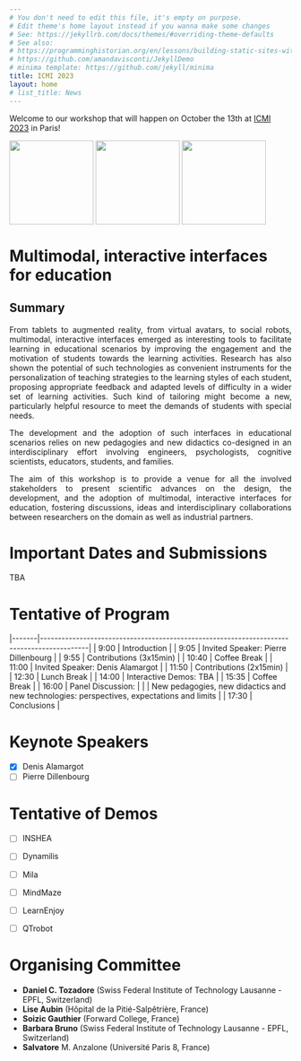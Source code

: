 ```yaml
---
# You don't need to edit this file, it's empty on purpose.
# Edit theme's home layout instead if you wanna make some changes
# See: https://jekyllrb.com/docs/themes/#overriding-theme-defaults
# See also:
# https://programminghistorian.org/en/lessons/building-static-sites-with-jekyll-github-pages
# https://github.com/amandavisconti/JekyllDemo
# minima template: https://github.com/jekyll/minima
title: ICMI 2023
layout: home
# list_title: News
---
```


Welcome to our workshop that will happen on October the 13th at [ICMI 2023](https://icmi.acm.org/2023/) in Paris!

<!---
![Paris](https://upload.wikimedia.org/wikipedia/commons/thumb/4/4b/La_Tour_Eiffel_vue_de_la_Tour_Saint-Jacques%2C_Paris_ao%C3%BBt_2014_%282%29.jpg/268px-La_Tour_Eiffel_vue_de_la_Tour_Saint-Jacques%2C_Paris_ao%C3%BBt_2014_%282%29.jpg)
-->



<p float="left">
  <img src="https://upload.wikimedia.org/wikipedia/commons/thumb/4/4b/La_Tour_Eiffel_vue_de_la_Tour_Saint-Jacques%2C_Paris_ao%C3%BBt_2014_%282%29.jpg/268px-La_Tour_Eiffel_vue_de_la_Tour_Saint-Jacques%2C_Paris_ao%C3%BBt_2014_%282%29.jpg" height="150" align="center"/>
  <img src="https://upload.wikimedia.org/wikipedia/commons/thumb/a/a2/Louvre_Courtyard%2C_Looking_West.jpg/268px-Louvre_Courtyard%2C_Looking_West.jpg" height="150" align="center"/> 
    <img src="https://upload.wikimedia.org/wikipedia/commons/thumb/6/6d/Arc_de_Triomphe_HDR_2007.jpg/132px-Arc_de_Triomphe_HDR_2007.jpg" height="150" align="center"/> 
</p>


# Multimodal, interactive interfaces for education

## Summary

<div style="text-align: justify">
From tablets to augmented reality, from virtual avatars, to social robots, multimodal, interactive interfaces emerged as interesting tools to facilitate learning in educational scenarios by improving the engagement and the motivation of students towards the learning activities. Research has also shown the potential of such technologies as convenient instruments for the personalization of teaching strategies to the learning styles of each student, proposing appropriate feedback and adapted levels of difficulty in a wider set of learning activities. Such kind of tailoring might become a new, particularly helpful resource to meet the demands of students with special needs. 

The development and the adoption of such interfaces in educational scenarios relies on new pedagogies and new didactics co-designed in an interdisciplinary effort involving engineers, psychologists, cognitive scientists, educators, students, and families.

The aim of this workshop is to provide a venue for all the involved stakeholders to present scientific advances on the design, the development, and the adoption of multimodal, interactive interfaces for education, fostering discussions, ideas and interdisciplinary collaborations between researchers on the domain as well as industrial partners.
</div>

# Important Dates and Submissions
TBA

                                                                                       
# Tentative of Program

|-------|-------------------------------------------------------------------------------------------|
| 9:00  | Introduction                                                                              |
| 9:05  | Invited Speaker: Pierre Dillenbourg                                                       |
| 9:55  | Contributions (3x15min)                                                                   |
| 10:40 | Coffee Break                                                                              |
| 11:00 | Invited Speaker: Denis Alamargot                                                          |
| 11:50 | Contributions (2x15min)                                                                   |
| 12:30 | Lunch Break                                                                               |
| 14:00 | Interactive Demos: TBA                                                                    |
| 15:35 | Coffee Break                                                                              |
| 16:00 | Panel Discussion:                                                                         |
|       | New pedagogies, new didactics and new technologies: perspectives, expectations and limits |
| 17:30 | Conclusions                                                                               |                                                                        

# Keynote Speakers
- [x] Denis Alamargot
- [ ] Pierre Dillenbourg

# Tentative of Demos
- [ ] INSHEA
- [ ] Dynamilis
- [ ] Mila
- [ ] MindMaze
- [ ] LearnEnjoy
- [ ] QTrobot


# Organising Committee
- **Daniel C. Tozadore** (Swiss Federal Institute of Technology Lausanne - EPFL, Switzerland)
- **Lise Aubin** (Hôpital de la Pitié-Salpêtrière, France)
- **Soizic Gauthier** (Forward College, France)
- **Barbara Bruno** (Swiss Federal Institute of Technology Lausanne - EPFL, Switzerland)
- **Salvatore** M. Anzalone (Université Paris 8, France)

